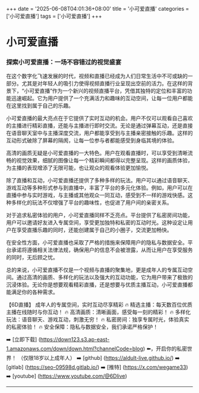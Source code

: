 +++
date = '2025-06-08T04:01:36+08:00'
title = '小可爱直播'
categories = ['小可爱直播']
tags = ['小可爱直播']
+++

# 小可爱直播

### 探索小可爱直播：一场不容错过的视觉盛宴

在这个数字化飞速发展的时代，视频和直播已经成为人们日常生活中不可或缺的一部分。尤其是对年轻人的吸引力使得视频直播行业呈现出空前的活力。在这样的背景下，“小可爱直播”作为一个新兴的视频直播平台，凭借其独特的定位和丰富的功能迅速崛起。它为用户提供了一个充满活力和趣味的互动空间，让每一位用户都能在这里找到属于自己的乐趣。

小可爱直播的最大亮点在于它提供了实时互动的机会。用户不仅可以观看自己喜欢的主播进行精彩直播，还能与主播进行即时交流。无论是通过弹幕互动，还是直接在语音聊天室中与主播深度交流，用户都能享受到与主播亲密接触的乐趣。这样的互动形式破除了屏幕的隔阂，让每一位参与者都能感受到身临其境的体验。

高清的画质无疑是小可爱直播的一大特色。用户在观看直播时，可以享受到清晰流畅的视觉效果，细腻的图像让每一个精彩瞬间都得以完整呈现。这样的画质体验，为主播的表现增添了无限可能，也让观众的观看体验更加愉悦。

除了直播和互动，小可爱直播还提供了多种多样的玩法。用户可以通过语音聊天、游戏互动等多种形式参与到直播中，丰富了平台的多元化体验。例如，用户可以在直播中参与实时游戏，与主播或其他观众一同互动，感受到不一样的游戏快感。这种多样化的玩法不仅增强了平台的趣味性，也促进了用户间的亲密关系。

对于追求私密体验的用户，小可爱直播同样不乏亮点。平台提供了私密房间功能，用户可以邀请好友进入专属空间，享受更加独特和私密的互动时光。这种设定让用户在享受直播乐趣的同时，还能创建属于自己的小圈子，交流更加畅快。

在安全性方面，小可爱直播也采取了严格的措施来保障用户的隐私与数据安全。平台承诺将遵循相关法律法规，确保用户的信息不会被泄露，从而让用户在享受服务的同时，无后顾之忧。

总的来说，小可爱直播不仅是一个视频与直播的聚集地，更是成年人的专属互动空间。通过高清的画质、多样化的玩法以及强大的互动功能，它为用户带来了极致的沉浸体验。无论你是想要观看精彩直播，还是想要与优质主播互动，小可爱直播都能满足你的各种需求。

【6D直播】
成年人的专属空间，实时互动尽享精彩
🔥 精选主播：每天数百位优质主播在线随时与你互动！
🔥 高清画质：清晰画面，感受每一刻的精彩！
🔥 多样化玩法：语音聊天、游戏互动，刺激无穷！
🔥 私密房间：独享专属时光，体验真实的私密体验！
🔥 安全保障：隐私与数据安全，我们承诺严格保护！

➡️ [立即下载] (https://down123.s3.ap-east-1.amazonaws.com/down/down.html?channelCode=blog) ⬅️，开启你的私密世界！
（仅限18岁以上成年人）
➡️ [github] (https://aldult-live.github.io/)
➡️ [gitlab] (https://seo-09598d.gitlab.io/)
➡️ [推特] (https://x.com/wegame33)
➡️ [youtube] (https://www.youtube.com/@6Dlive)

---
